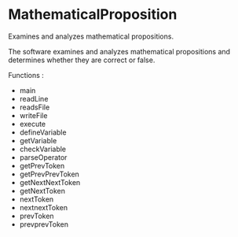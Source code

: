 # MathematicalProposition
Examines and analyzes mathematical propositions.

The software examines and analyzes mathematical propositions and determines whether they are correct or false.

Functions :

- main
- readLine
- readsFile
- writeFile
- execute
- defineVariable
- getVariable
- checkVariable
- parseOperator
- getPrevToken
- getPrevPrevToken
- getNextNextToken
- getNextToken
- nextToken
- nextnextToken
- prevToken
- prevprevToken
